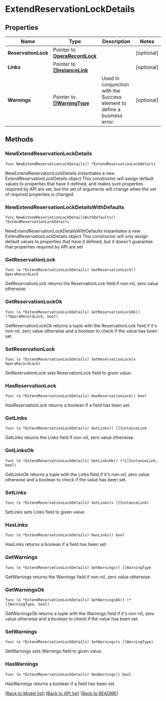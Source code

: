 # ExtendReservationLockDetails

## Properties

Name | Type | Description | Notes
------------ | ------------- | ------------- | -------------
**ReservationLock** | Pointer to [**OperaRecordLock**](OperaRecordLock.md) |  | [optional] 
**Links** | Pointer to [**[]InstanceLink**](InstanceLink.md) |  | [optional] 
**Warnings** | Pointer to [**[]WarningType**](WarningType.md) | Used in conjunction with the Success element to define a business error. | [optional] 

## Methods

### NewExtendReservationLockDetails

`func NewExtendReservationLockDetails() *ExtendReservationLockDetails`

NewExtendReservationLockDetails instantiates a new ExtendReservationLockDetails object
This constructor will assign default values to properties that have it defined,
and makes sure properties required by API are set, but the set of arguments
will change when the set of required properties is changed

### NewExtendReservationLockDetailsWithDefaults

`func NewExtendReservationLockDetailsWithDefaults() *ExtendReservationLockDetails`

NewExtendReservationLockDetailsWithDefaults instantiates a new ExtendReservationLockDetails object
This constructor will only assign default values to properties that have it defined,
but it doesn't guarantee that properties required by API are set

### GetReservationLock

`func (o *ExtendReservationLockDetails) GetReservationLock() OperaRecordLock`

GetReservationLock returns the ReservationLock field if non-nil, zero value otherwise.

### GetReservationLockOk

`func (o *ExtendReservationLockDetails) GetReservationLockOk() (*OperaRecordLock, bool)`

GetReservationLockOk returns a tuple with the ReservationLock field if it's non-nil, zero value otherwise
and a boolean to check if the value has been set.

### SetReservationLock

`func (o *ExtendReservationLockDetails) SetReservationLock(v OperaRecordLock)`

SetReservationLock sets ReservationLock field to given value.

### HasReservationLock

`func (o *ExtendReservationLockDetails) HasReservationLock() bool`

HasReservationLock returns a boolean if a field has been set.

### GetLinks

`func (o *ExtendReservationLockDetails) GetLinks() []InstanceLink`

GetLinks returns the Links field if non-nil, zero value otherwise.

### GetLinksOk

`func (o *ExtendReservationLockDetails) GetLinksOk() (*[]InstanceLink, bool)`

GetLinksOk returns a tuple with the Links field if it's non-nil, zero value otherwise
and a boolean to check if the value has been set.

### SetLinks

`func (o *ExtendReservationLockDetails) SetLinks(v []InstanceLink)`

SetLinks sets Links field to given value.

### HasLinks

`func (o *ExtendReservationLockDetails) HasLinks() bool`

HasLinks returns a boolean if a field has been set.

### GetWarnings

`func (o *ExtendReservationLockDetails) GetWarnings() []WarningType`

GetWarnings returns the Warnings field if non-nil, zero value otherwise.

### GetWarningsOk

`func (o *ExtendReservationLockDetails) GetWarningsOk() (*[]WarningType, bool)`

GetWarningsOk returns a tuple with the Warnings field if it's non-nil, zero value otherwise
and a boolean to check if the value has been set.

### SetWarnings

`func (o *ExtendReservationLockDetails) SetWarnings(v []WarningType)`

SetWarnings sets Warnings field to given value.

### HasWarnings

`func (o *ExtendReservationLockDetails) HasWarnings() bool`

HasWarnings returns a boolean if a field has been set.


[[Back to Model list]](../README.md#documentation-for-models) [[Back to API list]](../README.md#documentation-for-api-endpoints) [[Back to README]](../README.md)


